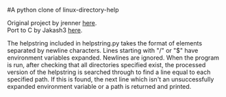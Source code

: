 #A python clone of linux-directory-help

Original project by jrenner [here](https://github.com/jrenner/linux-directory-help).  
Port to C by Jakash3 [here](https://github.com/Jakash3/linux-dirhelp).
  
The helpstring included in helpstring.py takes the format of elements separated by newline characters. Lines starting with "/" or "$" have environment variables expanded. Newlines are ignored. When the program is run, after checking that all directories specified exist, the processed version of the helpstring is searched through to find a line equal to each specified path. If this is found, the next line which isn't an unsuccessfully expanded environment variable or a path is returned and printed.
